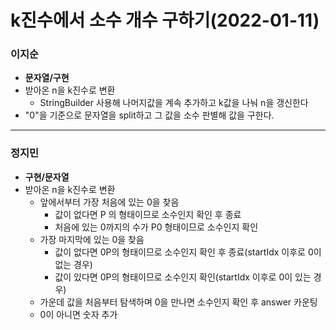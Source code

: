 # k진수에서 소수 개수 구하기(2022-01-11)
### 이지순
* **문자열/구현**
* 받아온 n을 k진수로 변환
  * StringBuilder 사용해 나머지값을 계속 추가하고 k값을 나눠 n을 갱신한다
* "0"을 기준으로 문자열을 split하고 그 값을 소수 판별해 값을 구한다.
---
### 정지민
* **구현/문자열**
* 받아온 n을 k진수로 변환
  * 앞에서부터 가장 처음에 있는 0을 찾음
    * 값이 없다면 P 의 형태이므로 소수인지 확인 후 종료
    * 처음에 있는 0까지의 수가 P0 형태이므로 소수인지 확인
  * 가장 마지막에 있는 0을 찾음
    * 값이 없다면 0P의 형태이므로 소수인지 확인 후 종료(startIdx 이후로 0이 없는 경우)
    * 값이 있다면 0P의 형태이므로 소수인지 확인(startIdx 이후로 0이 있는 경우)
  * 가운데 값을 처음부터 탐색하며 0을 만나면 소수인지 확인 후 answer 카운팅
  * 0이 아니면 숫자 추가
